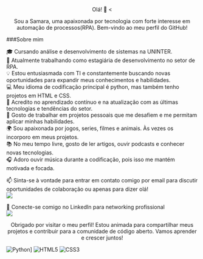 <p align='center'>Olá! 👋
<<p align='center'>Sou a Samara, uma apaixonada por tecnologia com forte interesse em automação de processos(RPA). Bem-vindo ao meu perfil do GitHub!</p>
<p>###Sobre mim</p>

🎓 Cursando análise e desenvolvimento de sistemas na UNINTER.<br>
💼 Atualmente trabalhando como estagiária de desenvolvimento no setor de RPA.<br>
💡 Estou entusiasmada com TI e constantemente buscando novas oportunidades para expandir meus conhecimentos e habilidades.<br>
💻 Meu idioma de codificação principal é python, mas também tenho projetos em HTML e CSS.<br>
🌱 Acredito no aprendizado contínuo e na atualização com as últimas tecnologias e tendências do setor.<br>
🚀 Gosto de trabalhar em projetos pessoais que me desafiem e me permitam aplicar minhas habilidades.<br>
🌍 Sou apaixonada por jogos, series, filmes e animais. Às vezes os incorporo em meus projetos.<br>
📚 No meu tempo livre, gosto de ler artigos, ouvir podcasts e conhecer novas tecnologias.<br>
🎧 Adoro ouvir música durante a codificação, pois isso me mantém motivada e focada.<br>
</p>
<p>
📫 Sinta-se à vontade para entrar em contato comigo por email para discutir oportunidades de colaboração ou apenas para dizer olá!
<br><a href = "mailto:samaraperini918@gmail.com"><img src="https://img.shields.io/badge/-Gmail-%23333?style=for-the-badge&logo=gmail&logoColor=white" target="_blank"></a>
</p>
<p>
🔗 Conecte-se comigo no LinkedIn para networking profissional 
<br><a href="[https://www.linkedin.com/in/samara-perini/]" target="_blank"><img src="https://img.shields.io/badge/-LinkedIn-%230077B5?style=for-the-badge&logo=linkedin&logoColor=white" target="_blank"></a> 
</p>
<p align='center'>
Obrigado por visitar o meu perfil! Estou animada para compartilhar meus projetos e contribuir para a comunidade de código aberto. Vamos aprender e crescer juntos!
</p>

![Python](https://img.shields.io/badge/-Python-green)]
![HTML5](https://img.shields.io/badge/-HTML5-E34F26?style=flat-square&logo=html5&logoColor=white)
![CSS3](https://img.shields.io/badge/-CSS3-1572B6?style=flat-square&logo=css3)


